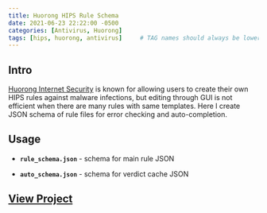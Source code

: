 ```yaml
---
title: Huorong HIPS Rule Schema
date: 2021-06-23 22:22:00 -0500
categories: [Antivirus, Huorong]
tags: [hips, huorong, antivirus]     # TAG names should always be lowercase
---
```


## Intro

[Huorong Internet Security](https://www.huorong.cn/) is known for allowing users to create their own HIPS rules against malware infections, but editing through GUI is not efficient when there are many rules with same templates. Here I create JSON schema of rule files for error checking and auto-completion.

## Usage

- **`rule_schema.json`** - schema for main rule JSON

- **`auto_schema.json`** - schema for verdict cache JSON

## [View Project](https://github.com/JerryLinLinLin/Huorong-HIPS-Rule-Schema)
